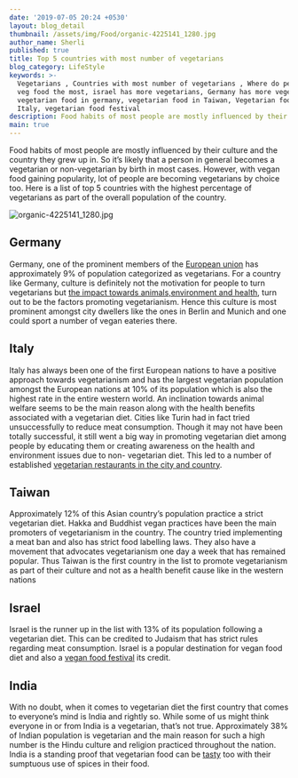 ```yaml
---
date: '2019-07-05 20:24 +0530'
layout: blog_detail
thumbnail: /assets/img/Food/organic-4225141_1280.jpg
author_name: Sherli
published: true
title: Top 5 countries with most number of vegetarians
blog_category: LifeStyle
keywords: >-
  Vegetarians , Countries with most number of vegetarians , Where do people eat
  veg food the most, israel has more vegetarians, Germany has more vegetarians,
  vegetarian food in germany, vegetarian food in Taiwan, Vegetarian food in
  Italy, vegetarian food festival
description: Food habits of most people are mostly influenced by their culture and the ...
main: true
---
```


Food habits of most people are mostly influenced by their culture and the country they grew up in. So it’s likely that a person in general becomes a vegetarian or non-vegetarian by birth in most cases. However, with vegan food gaining popularity, lot of people are becoming vegetarians by choice too. Here is a list of top 5 countries with the highest percentage of vegetarians as part of the overall population of the country.

![organic-4225141_1280.jpg]({{site.baseurl}}/assets/img/Food/organic-4225141_1280.jpg)


## Germany
Germany, one of the prominent members of the [European union](https://en.wikipedia.org/wiki/European_Union) has approximately 9% of population categorized as vegetarians. For a country like Germany, culture is definitely not the motivation for people to turn vegetarians but [the impact towards animals,environment and health](https://www.researchgate.net/publication/319152092_Environmental_impact_of_non-vegetarian_diet_An_overview),  turn out to be the factors promoting vegetarianism. Hence this culture is most prominent amongst city dwellers like the ones in Berlin and Munich and one could sport a number of vegan eateries there.

## Italy
Italy has always been one of the first European nations to have a positive approach towards vegetarianism and has the largest vegetarian population amongst the European nations at 10% of its population which is also the highest rate in the entire western world. An inclination towards animal welfare seems to be the main reason along with the health benefits associated with a vegetarian diet. Cities like Turin had in fact tried unsuccessfully to reduce meat consumption. Though it may not have been totally successful, it still went a big way in promoting vegetarian diet among people by educating them or creating awareness on the health and environment issues due to non- vegetarian diet. This led to a number of established [vegetarian restaurants in the city and country](https://www.tripadvisor.in/Restaurants-g187855-zfz10665-Turin_Province_of_Turin_Piedmont.html).

## Taiwan
Approximately 12% of this Asian country’s population practice a strict vegetarian diet. Hakka and Buddhist vegan practices have been the main promoters of vegetarianism in the country. The country tried implementing a meat ban and also has strict food labelling laws. They also have a movement that advocates vegetarianism one day a week that has remained popular. Thus Taiwan is the first country in the list to promote vegetarianism as part of their culture and not as a health benefit cause like in the western nations

## Israel
Israel is the runner up in the list with 13% of its population following a vegetarian diet. This can be credited to Judaism that has strict rules regarding meat consumption. Israel is a popular destination for vegan food diet and also a [vegan food festival](https://www.touristisrael.com/veganfest-tel-aviv-israel/26176/to) its credit. 

## India
With no doubt, when it comes to vegetarian diet the first country that comes to everyone’s mind is India and rightly so. While some of us might think everyone in or from India is a vegetarian, that’s not true. Approximately 38% of Indian population is vegetarian and the main reason for such a high number is the Hindu culture and religion practiced throughout the nation. India is a standing proof that vegetarian food can be [tasty](https://www.toknowisgood.com/2018/10/30/indian-dishes-that-are-most-popular-among-foreigners.html) too with their sumptuous use of spices in their food.
